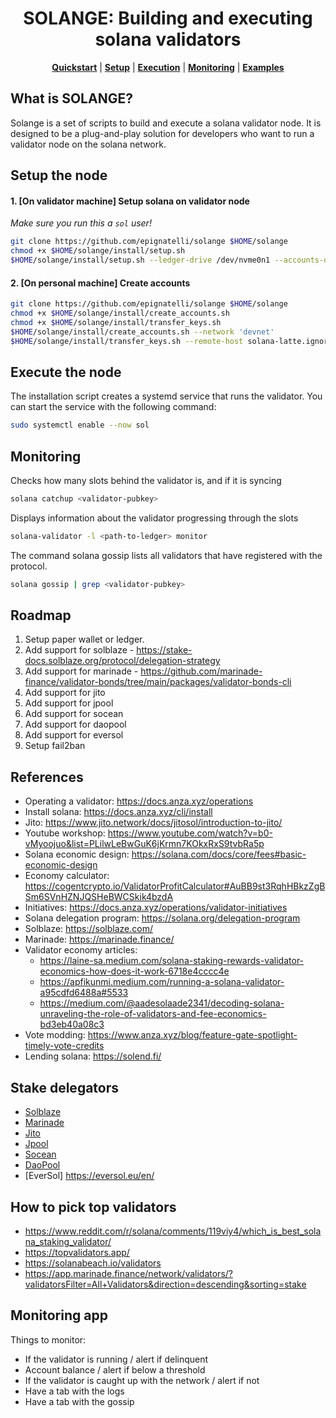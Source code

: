 <div align="center">

# SOLANGE: Building and executing solana validators

**[Quickstart](#what-is-solange)** | **[Setup](#setup-the-node)** | **[Execution](#execute-the-node)** | **[Monitoring](#monitoring)** | **[Examples](#examples)**

</div>

## What is SOLANGE?
Solange is a set of scripts to build and execute a solana validator node. It is designed to be a plug-and-play solution for developers who want to run a validator node on the solana network.

## Setup the node
#### 1. [On validator machine] Setup solana on validator node
*Make sure you run this a `sol` user!*
```bash
git clone https://github.com/epignatelli/solange $HOME/solange
chmod +x $HOME/solange/install/setup.sh
$HOME/solange/install/setup.sh --ledger-drive /dev/nvme0n1 --accounts-drive /dev/nvme1n1
```

#### 2. [On personal machine] Create accounts
```bash
git clone https://github.com/epignatelli/solange $HOME/solange
chmod +x $HOME/solange/install/create_accounts.sh
chmod +x $HOME/solange/install/transfer_keys.sh
$HOME/solange/install/create_accounts.sh --network 'devnet'
$HOME/solange/install/transfer_keys.sh --remote-host solana-latte.ignorelist.com
```


## Execute the node
The installation script creates a systemd service that runs the validator. You can start the service with the following command:
```bash
sudo systemctl enable --now sol
```


## Monitoring
Checks how many slots behind the validator is, and if it is syncing
```bash
solana catchup <validator-pubkey>
```

Displays information about the validator progressing through the slots
```bash
solana-validator -l <path-to-ledger> monitor
```

The command solana gossip lists all validators that have registered with the protocol.
```bash
solana gossip | grep <validator-pubkey>
```

## Roadmap
1. Setup paper wallet or ledger.
1. Add support for solblaze - https://stake-docs.solblaze.org/protocol/delegation-strategy
2. Add support for marinade - https://github.com/marinade-finance/validator-bonds/tree/main/packages/validator-bonds-cli
3. Add support for jito
4. Add support for jpool
5. Add support for socean
6. Add support for daopool
7. Add support for eversol
8. Setup fail2ban


## References
- Operating a validator: https://docs.anza.xyz/operations
- Install solana: https://docs.anza.xyz/cli/install
- Jito: https://www.jito.network/docs/jitosol/introduction-to-jito/
- Youtube workshop: https://www.youtube.com/watch?v=b0-vMyoojuo&list=PLilwLeBwGuK6jKrmn7KOkxRxS9tvbRa5p
- Solana economic design: https://solana.com/docs/core/fees#basic-economic-design
- Economy calculator: https://cogentcrypto.io/ValidatorProfitCalculator#AuBB9st3RqhHBkzZgBSm6SVnHZNJQSHeBWCSkik4bzdA
- Initiatives: https://docs.anza.xyz/operations/validator-initiatives
- Solana delegation program: https://solana.org/delegation-program
- Solblaze: https://solblaze.com/
- Marinade: https://marinade.finance/
- Validator economy articles:
  - https://laine-sa.medium.com/solana-staking-rewards-validator-economics-how-does-it-work-6718e4cccc4e
  - https://apfikunmi.medium.com/running-a-solana-validator-a95cdfd6488a#5533
  - https://medium.com/@aadesolaade2341/decoding-solana-unraveling-the-role-of-validators-and-fee-economics-bd3eb40a08c3
- Vote modding: https://www.anza.xyz/blog/feature-gate-spotlight-timely-vote-credits
- Lending solana: https://solend.fi/

## Stake delegators
- [Solblaze](https://stake-docs.solblaze.org/protocol/delegation-strategy)
- [Marinade](https://docs.marinade.finance/marinade-protocol/validators-1/)
- [Jito](https://www.jito.network/)
- [Jpool](https://jpool.io/)
- [Socean](https://socean.io/)
- [DaoPool](https://daopool.io/)
- [EverSol] https://eversol.eu/en/


## How to pick top validators
- https://www.reddit.com/r/solana/comments/119viy4/which_is_best_solana_staking_validator/
- https://topvalidators.app/
- https://solanabeach.io/validators
- https://app.marinade.finance/network/validators/?validatorsFilter=All+Validators&direction=descending&sorting=stake


## Monitoring app
Things to monitor:
- If the validator is running / alert if delinquent
- Account balance / alert if below a threshold
- If the validator is caught up with the network / alert if not
- Have a tab with the logs
- Have a tab with the gossip